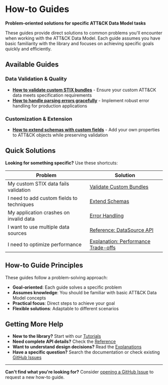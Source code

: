 # How-to Guides

**Problem-oriented solutions for specific ATT&CK Data Model tasks**

These guides provide direct solutions to common problems you'll encounter when working with the ATT&CK Data Model. Each guide assumes you have basic familiarity with the library and focuses on achieving specific goals quickly and efficiently.

## Available Guides

### Data Validation & Quality

- **[How to validate custom STIX bundles](./validate-bundles)** - Ensure your custom ATT&CK data meets specification requirements
- **[How to handle parsing errors gracefully](./error-handling)** - Implement robust error handling for production applications

### Customization & Extension

- **[How to extend schemas with custom fields](./extend-schemas)** - Add your own properties to ATT&CK objects while preserving validation

## Quick Solutions

**Looking for something specific?** Use these shortcuts:

| Problem | Solution |
|---------|----------|
| My custom STIX data fails validation | [Validate Custom Bundles](./validate-bundles) |
| I need to add custom fields to techniques | [Extend Schemas](./extend-schemas) |
| My application crashes on invalid data | [Error Handling](./error-handling) |
| I want to use multiple data sources | [Reference: DataSource API](../reference/api/data-sources) |
| I need to optimize performance | [Explanation: Performance Trade-offs](../explanation/trade-offs) |

## How-to Guide Principles

These guides follow a problem-solving approach:

- **Goal-oriented**: Each guide solves a specific problem
- **Assumes knowledge**: You should be familiar with basic ATT&CK Data Model concepts
- **Practical focus**: Direct steps to achieve your goal
- **Flexible solutions**: Adaptable to different scenarios

## Getting More Help

- **New to the library?** Start with our [Tutorials](../tutorials/)
- **Need complete API details?** Check the [Reference](../reference/)
- **Want to understand design decisions?** Read the [Explanations](../explanation/)
- **Have a specific question?** Search the documentation or check existing [GitHub Issues](https://github.com/mitre-attack/attack-data-model/issues)

---

**Can't find what you're looking for?** Consider [opening a GitHub Issue](https://github.com/mitre-attack/attack-data-model/issues/new) to request a new how-to guide.

